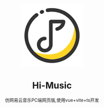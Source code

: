 <div align="center">
    <img width="200px" height="200px" src="./public/logo.png" />
    <h1>Hi-Music</h1>
    <p>仿网易云音乐PC端网页版,使用vue+vite+ts开发</p>
</div>

<br />
<br />